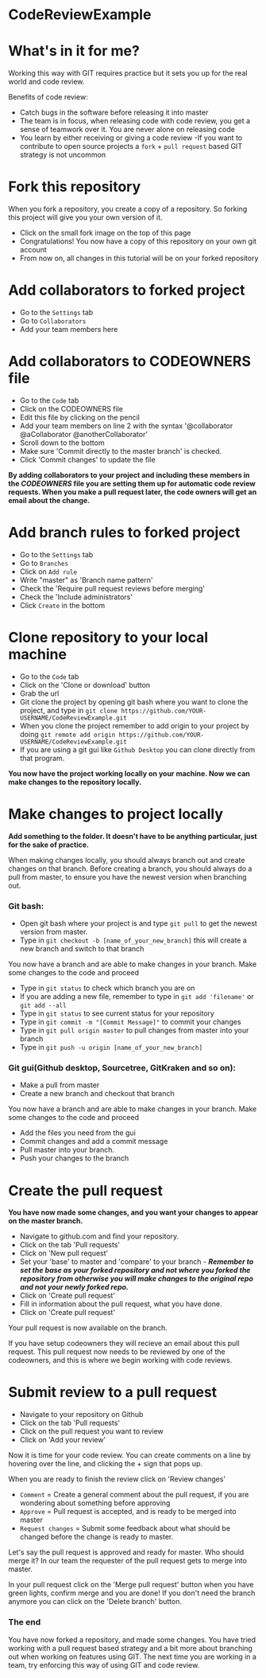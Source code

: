 # CodeReviewExample

# What's in it for me?

Working this way with GIT requires practice but it sets you up for the real world and code review.

Benefits of code review:
- Catch bugs in the software before releasing it into master
- The team is in focus, when releasing code with code review, you get a sense of teamwork over it. You are never alone on releasing code
- You learn by either receiving or giving a code review
-If you want to contribute to open source projects a `fork` + `pull request` based GIT strategy is not uncommon


# Fork this repository
When you fork a repository, you create a copy of a repository. So forking this project will give you your own version of it.

- Click on the small fork image on the top of this page
- Congratulations! You now have a copy of this repository on your own git account
- From now on, all changes in this tutorial will be on your forked repository

# Add collaborators to forked project
- Go to the `Settings` tab
- Go to `Collaborators`
- Add your team members here

# Add collaborators to CODEOWNERS file
- Go to the `Code` tab
- Click on the CODEOWNERS file
- Edit this file by clicking on the pencil
- Add your team members on line 2 with the syntax '@collaborator @aCollaborator @anotherCollaborator'
- Scroll down to the bottom
- Make sure 'Commit directly to the master branch' is checked. 
- Click 'Commit changes' to update the file

**By adding collaborators to your project and including these members in the _CODEOWNERS_ file you are setting them up for automatic code review requests. When you make a pull request later, the code owners will get an email about the change.**


# Add branch rules to forked project
- Go to the `Settings` tab
- Go to `Branches`
- Click on `Add rule`
- Write "master" as 'Branch name pattern' 
- Check the 'Require pull request reviews before merging' 
- Check the 'Include administrators' 
- Click `Create` in the bottom

# Clone repository to your local machine
- Go to the `Code` tab
- Click on the 'Clone or download' button
- Grab the url
- Git clone the project by opening git bash where you want to clone the project, and type in `git clone https://github.com/YOUR-USERNAME/CodeReviewExample.git`
- When you clone the project remember to add origin to your project by doing `git remote add origin https://github.com/YOUR-USERNAME/CodeReviewExample.git`
- If you are using a git gui like `Github Desktop` you can clone directly from that program.

**You now have the project working locally on your machine. Now we can make changes to the repository locally.**

# Make changes to project locally

**Add something to the folder. It doesn't have to be anything particular, just for the sake of practice.**

When making changes locally, you should always branch out and create changes on that branch.
Before creating a branch, you should always do a pull from master, to ensure you have the newest version when branching out.

### Git bash:
- Open git bash where your project is and type `git pull` to get the newest version from master. 
- Type in `git checkout -b [name_of_your_new_branch]` this will create a new branch and switch to that branch

You now have a branch and are able to make changes in your branch. Make some changes to the code and proceed

- Type in `git status` to check which branch you are on
- If you are adding a new file, remember to type in `git add 'filename'` or `git add --all`
- Type in `git status` to see current status for your repository
- Type in `git commit -m "[Commit Message]"` to commit your changes
- Type in `git pull origin master` to pull changes from master into your branch
- Type in `git push -u origin [name_of_your_new_branch]`


### Git gui(Github desktop, Sourcetree, GitKraken and so on): 
- Make a pull from master
- Create a new branch and checkout that branch 

You now have a branch and are able to make changes in your branch. Make some changes to the code and proceed

- Add the files you need from the gui
- Commit changes and add a commit message
- Pull master into your branch.
- Push your changes to the branch

# Create the pull request

**You have now made some changes, and you want your changes to appear on the master branch.**

- Navigate to github.com and find your repository. 
- Click on the tab 'Pull requests'
- Click on 'New pull request' 
- Set your 'base' to master and 'compare' to your branch - **_Remember to set the base as your forked repository and not where you forked the repository from otherwise you will make changes to the original repo and not your newly forked repo._**
- Click on 'Create pull request'
- Fill in information about the pull request, what you have done.
- Click on 'Create pull request' 

Your pull request is now available on the branch.

If you have setup codeowners they will recieve an email about this pull request. This pull request now needs to be reviewed by one of the codeowners, and this is where we begin working with code reviews. 


# Submit review to a pull request
- Navigate to your repository on Github
- Click on the tab 'Pull requests'
- Click on the pull request you want to review
- Click on 'Add your review'

Now it is time for your code review.
You can create comments on a line by hovering over the line, and clicking the + sign that pops up.

When you are ready to finish the review click on 'Review changes'
- `Comment` = Create a general comment about the pull request, if you are wondering about something before approving
- `Approve` = Pull request is accepted, and is ready to be merged into master
- `Request changes` = Submit some feedback about what should be changed before the change is ready to master.

Let's say the pull request is approved and ready for master. Who should merge it?
In our team the requester of the pull request gets to merge into master.

In your pull request click on the 'Merge pull request' button when you have green lights, confirm merge and you are done!
If you don't need the branch anymore you can click on the 'Delete branch' button.


### The end
You have now forked a repository, and made some changes. You have tried working with a pull request based strategy and a bit more about branching out when working on features using GIT. The next time you are working in a team, try enforcing this way of using GIT and code review.



